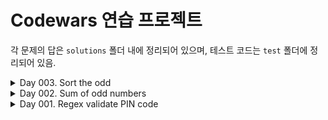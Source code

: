 # Codewars 연습 프로젝트

각 문제의 답은 `solutions` 폴더 내에 정리되어 있으며, 테스트 코드는 `test` 폴더에 정리되어 있음.

<details>
<summary>Day 003. Sort the odd</summary>

[Codewars Link](https://www.codewars.com/kata/578aa45ee9fd15ff4600090d)

You have an array of numbers.
Your task is to sort ascending odd numbers but even numbers must be on their places.

Zero isn't an odd number and you don't need to move it. If you have an empty array, you need to return it.

_Example_

```
sortArray([5, 3, 2, 8, 1, 4]) == [1, 3, 2, 8, 5, 4]
```

</details>
<details>
<summary>Day 002. Sum of odd numbers</summary>

[Codewars Link](https://www.codewars.com/kata/55fd2d567d94ac3bc9000064)

Given the triangle of consecutive odd numbers:

```
             1
          3     5
       7     9    11
   13    15    17    19
21    23    25    27    29
...
```

Calculate the row sums of this triangle from the row index (starting at index 1) e.g.:

```
rowSumOddNumbers(1); // 1
rowSumOddNumbers(2); // 3 + 5 = 8
```

</details>
<details>
<summary>Day 001. Regex validate PIN code</summary>

[Codewars Link](https://www.codewars.com/kata/55f8a9c06c018a0d6e000132)

ATM machines allow 4 or 6 digit PIN codes and PIN codes cannot contain anything but exactly 4 digits or exactly 6 digits.

If the function is passed a valid PIN string, return true, else return false.

</details>
